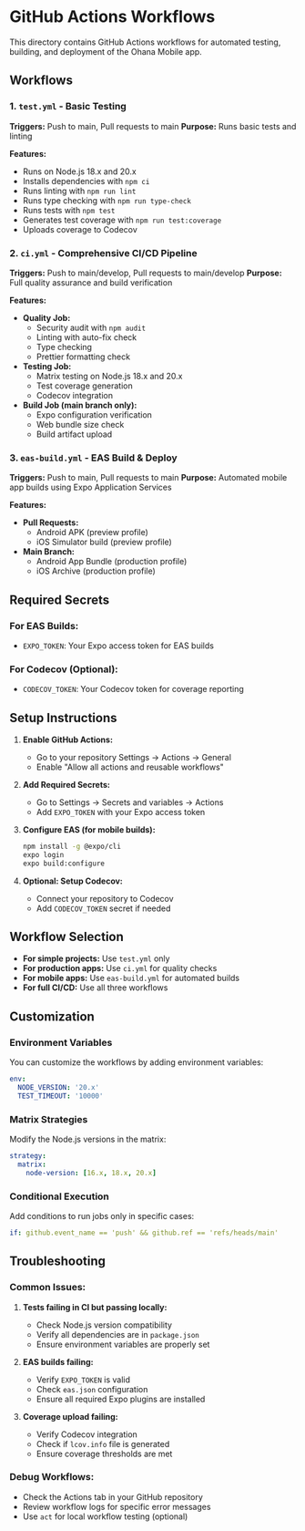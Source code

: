 # GitHub Actions Workflows

This directory contains GitHub Actions workflows for automated testing, building, and deployment of the Ohana Mobile app.

## Workflows

### 1. `test.yml` - Basic Testing

**Triggers:** Push to main, Pull requests to main
**Purpose:** Runs basic tests and linting

**Features:**

- Runs on Node.js 18.x and 20.x
- Installs dependencies with `npm ci`
- Runs linting with `npm run lint`
- Runs type checking with `npm run type-check`
- Runs tests with `npm test`
- Generates test coverage with `npm run test:coverage`
- Uploads coverage to Codecov

### 2. `ci.yml` - Comprehensive CI/CD Pipeline

**Triggers:** Push to main/develop, Pull requests to main/develop
**Purpose:** Full quality assurance and build verification

**Features:**

- **Quality Job:**
  - Security audit with `npm audit`
  - Linting with auto-fix check
  - Type checking
  - Prettier formatting check
- **Testing Job:**
  - Matrix testing on Node.js 18.x and 20.x
  - Test coverage generation
  - Codecov integration
- **Build Job (main branch only):**
  - Expo configuration verification
  - Web bundle size check
  - Build artifact upload

### 3. `eas-build.yml` - EAS Build & Deploy

**Triggers:** Push to main, Pull requests to main
**Purpose:** Automated mobile app builds using Expo Application Services

**Features:**

- **Pull Requests:**
  - Android APK (preview profile)
  - iOS Simulator build (preview profile)
- **Main Branch:**
  - Android App Bundle (production profile)
  - iOS Archive (production profile)

## Required Secrets

### For EAS Builds:

- `EXPO_TOKEN`: Your Expo access token for EAS builds

### For Codecov (Optional):

- `CODECOV_TOKEN`: Your Codecov token for coverage reporting

## Setup Instructions

1. **Enable GitHub Actions:**
   - Go to your repository Settings → Actions → General
   - Enable "Allow all actions and reusable workflows"

2. **Add Required Secrets:**
   - Go to Settings → Secrets and variables → Actions
   - Add `EXPO_TOKEN` with your Expo access token

3. **Configure EAS (for mobile builds):**

   ```bash
   npm install -g @expo/cli
   expo login
   expo build:configure
   ```

4. **Optional: Setup Codecov:**
   - Connect your repository to Codecov
   - Add `CODECOV_TOKEN` secret if needed

## Workflow Selection

- **For simple projects:** Use `test.yml` only
- **For production apps:** Use `ci.yml` for quality checks
- **For mobile apps:** Use `eas-build.yml` for automated builds
- **For full CI/CD:** Use all three workflows

## Customization

### Environment Variables

You can customize the workflows by adding environment variables:

```yaml
env:
  NODE_VERSION: '20.x'
  TEST_TIMEOUT: '10000'
```

### Matrix Strategies

Modify the Node.js versions in the matrix:

```yaml
strategy:
  matrix:
    node-version: [16.x, 18.x, 20.x]
```

### Conditional Execution

Add conditions to run jobs only in specific cases:

```yaml
if: github.event_name == 'push' && github.ref == 'refs/heads/main'
```

## Troubleshooting

### Common Issues:

1. **Tests failing in CI but passing locally:**
   - Check Node.js version compatibility
   - Verify all dependencies are in `package.json`
   - Ensure environment variables are properly set

2. **EAS builds failing:**
   - Verify `EXPO_TOKEN` is valid
   - Check `eas.json` configuration
   - Ensure all required Expo plugins are installed

3. **Coverage upload failing:**
   - Verify Codecov integration
   - Check if `lcov.info` file is generated
   - Ensure coverage thresholds are met

### Debug Workflows:

- Check the Actions tab in your GitHub repository
- Review workflow logs for specific error messages
- Use `act` for local workflow testing (optional)
